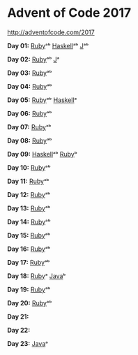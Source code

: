 # Advent of Code 2017

http://adventofcode.com/2017

**Day 01:**
[Ruby](ruby/01.rb)ᵃᵇ
[Haskell](haskell/01.hs)ᵃᵇ
[J](j/01.ijs)ᵃᵇ

**Day 02:**
[Ruby](ruby/02.rb)ᵃᵇ
[J](j/02.ijs)ᵃ

**Day 03:**
[Ruby](ruby/03.rb)ᵃᵇ

**Day 04:**
[Ruby](ruby/04.rb)ᵃᵇ

**Day 05:**
[Ruby](ruby/05.rb)ᵃᵇ
[Haskell](haskell/05.hs)ᵃ

**Day 06:**
[Ruby](ruby/06.rb)ᵃᵇ

**Day 07:**
[Ruby](ruby/07.rb)ᵃᵇ

**Day 08:**
[Ruby](ruby/08.rb)ᵃᵇ

**Day 09:**
[Haskell](haskell/09.hs)ᵃᵇ
[Ruby](ruby/09.rb)ᵇ

**Day 10:**
[Ruby](ruby/10.rb)ᵃᵇ

**Day 11:**
[Ruby](ruby/11.rb)ᵃᵇ

**Day 12:**
[Ruby](ruby/12.rb)ᵃᵇ

**Day 13:**
[Ruby](ruby/13.rb)ᵃᵇ

**Day 14:**
[Ruby](ruby/14.rb)ᵃᵇ

**Day 15:**
[Ruby](ruby/15.rb)ᵃᵇ

**Day 16:**
[Ruby](ruby/16.rb)ᵃᵇ

**Day 17:**
[Ruby](ruby/17.rb)ᵃᵇ

**Day 18:**
[Ruby](ruby/18.rb)ᵃ
[Java](java/18)ᵇ

**Day 19:**
[Ruby](ruby/19.rb)ᵃᵇ

**Day 20:**
[Ruby](ruby/20.rb)ᵃᵇ

**Day 21:**

**Day 22:**

**Day 23:**
[Java](java/src/day23/)ᵃ
